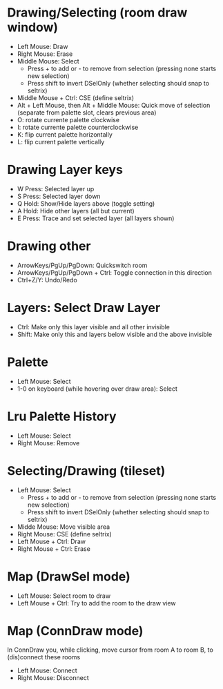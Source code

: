 # Drawing/Selecting (room draw window)

- Left Mouse: Draw
- Right Mouse: Erase
- Middle Mouse: Select
  - Press + to add or - to remove from selection (pressing none starts new selection)
  - Press shift to invert DSelOnly (whether selecting should snap to seltrix)
- Middle Mouse + Ctrl: CSE (define seltrix)
- Alt + Left Mouse, then Alt + Middle Mouse: Quick move of selection (separate from palette slot, clears previous area)
- O: rotate currente palette clockwise
- I: rotate currente palette counterclockwise
- K: flip current palette horizontally
- L: flip current palette vertically

# Drawing Layer keys

- W Press: Selected layer up
- S Press: Selected layer down
- Q Hold: Show/Hide layers above (toggle setting) 
- A Hold: Hide other layers (all but current)
- E Press: Trace and set selected layer (all layers shown)

# Drawing other

- ArrowKeys/PgUp/PgDown: Quickswitch room
- ArrowKeys/PgUp/PgDown + Ctrl: Toggle connection in this direction
- Ctrl+Z/Y: Undo/Redo

# Layers: Select Draw Layer

- Ctrl: Make only this layer visible and all other invisible
- Shift: Make only this and layers below visible and the above invisible

# Palette

- Left Mouse: Select
- 1-0 on keyboard (while hovering over draw area): Select

# Lru Palette History

- Left Mouse: Select
- Right Mouse: Remove

# Selecting/Drawing (tileset)

- Left Mouse: Select
  - Press + to add or - to remove from selection (pressing none starts new selection)
  - Press shift to invert DSelOnly (whether selecting should snap to seltrix)
- Midde Mouse: Move visible area
- Right Mouse: CSE (define seltrix)
- Left Mouse + Ctrl: Draw
- Right Mouse + Ctrl: Erase

# Map (DrawSel mode)

- Left Mouse: Select room to draw
- Left Mouse + Ctrl: Try to add the room to the draw view

# Map (ConnDraw mode)

In ConnDraw you, while clicking, move cursor from room A to room B, to (dis)connect these rooms

- Left Mouse: Connect
- Right Mouse: Disconnect
